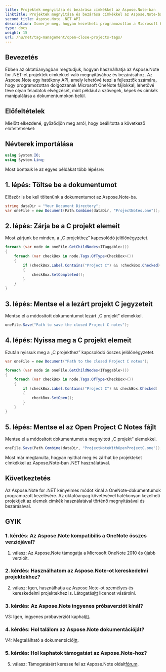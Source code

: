 ```yaml
---
title: Projektek megnyitása és bezárása címkékkel az Aspose.Note-ban
linktitle: Projektek megnyitása és bezárása címkékkel az Aspose.Note-ban
second_title: Aspose.Note .NET API
description: Ismerje meg, hogyan kezelheti programozottan a Microsoft OneNote fájlokat az Aspose.Note for .NET használatával. Hatékonyan nyithat meg és zárhat be projekteket címkékkel.
type: docs
weight: 15
url: /hu/net/tag-management/open-close-projects-tags/
---
```

## Bevezetés

Ebben az oktatóanyagban megtudjuk, hogyan használhatja az Aspose.Note for .NET-et projektek címkékkel való megnyitásához és bezárásához. Az Aspose.Note egy hatékony API, amely lehetővé teszi a fejlesztők számára, hogy programozottan dolgozzanak Microsoft OneNote fájlokkal, lehetővé téve olyan feladatok elvégzését, mint például a szövegek, képek és címkék manipulálása a dokumentumokon belül.

## Előfeltételek

Mielőtt elkezdené, győződjön meg arról, hogy beállította a következő előfeltételeket:

## Névterek importálása

```csharp
using System.IO;
using System.Linq;
```

Most bontsuk le az egyes példákat több lépésre:

## 1. lépés: Töltse be a dokumentumot

Először is be kell töltenünk a dokumentumot az Aspose.Note-ba.

```csharp
string dataDir = "Your Document Directory";
var oneFile = new Document(Path.Combine(dataDir, "ProjectNotes.one"));
```

## 2. lépés: Zárja be a C projekt elemeit

Most zárjunk be minden, a „C projekthez” kapcsolódó jelölőnégyzetet.

```csharp
foreach (var node in oneFile.GetChildNodes<ITaggable>())
{
    foreach (var checkBox in node.Tags.OfType<CheckBox>())
    {
        if (checkBox.Label.Contains("Project C") && !checkBox.Checked)
        {
            checkBox.SetCompleted();
        }
    }
}
```

## 3. lépés: Mentse el a lezárt projekt C jegyzeteit

Mentse el a módosított dokumentumot lezárt „C projekt” elemekkel.

```csharp
oneFile.Save("Path to save the closed Project C notes");
```

## 4. lépés: Nyissa meg a C projekt elemeit

Ezután nyissuk meg a „C projekthez” kapcsolódó összes jelölőnégyzetet.

```csharp
var oneFile = new Document("Path to the closed Project C notes");

foreach (var node in oneFile.GetChildNodes<ITaggable>())
{
    foreach (var checkBox in node.Tags.OfType<CheckBox>())
    {
        if (checkBox.Label.Contains("Project C") && checkBox.Checked)
        {
            checkBox.SetOpen();
        }
    }
}
```

## 5. lépés: Mentse el az Open Project C Notes fájlt

Mentse el a módosított dokumentumot a megnyitott „C projekt” elemekkel.

```csharp
oneFile.Save(Path.Combine(dataDir, "ProjectNoteWithOpenProjectC.one"));
```

Most már megtanulta, hogyan nyithat meg és zárhat be projekteket címkékkel az Aspose.Note-ban .NET használatával.

## Következtetés

Az Aspose.Note for .NET kényelmes módot kínál a OneNote-dokumentumok programozott kezelésére. Az oktatóanyag követésével hatékonyan kezelheti projektjeit az elemek címkék használatával történő megnyitásával és bezárásával.

## GYIK

### 1. kérdés: Az Aspose.Note kompatibilis a OneNote összes verziójával?

1. válasz: Az Aspose.Note támogatja a Microsoft OneNote 2010 és újabb verzióit.

### 2. kérdés: Használhatom az Aspose.Note-ot kereskedelmi projektekhez?

 2. válasz: Igen, használhatja az Aspose.Note-ot személyes és kereskedelmi projektekhez is. Látogatás[itt](https://purchase.aspose.com/buy) licencet vásárolni.

### 3. kérdés: Az Aspose.Note ingyenes próbaverziót kínál?

V3: Igen, ingyenes próbaverziót kaphat[itt](https://releases.aspose.com/).

### 4. kérdés: Hol találom az Aspose.Note dokumentációját?

 V4: Megtalálható a dokumentáció[itt](https://reference.aspose.com/note/net/).

### 5. kérdés: Hol kaphatok támogatást az Aspose.Note-hoz?

5. válasz: Támogatásért keresse fel az Aspose.Note oldalt[fórum](https://forum.aspose.com/c/note/28).
